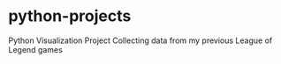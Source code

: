 # python-projects
Python Visualization Project
Collecting data from my previous League of Legend games 
